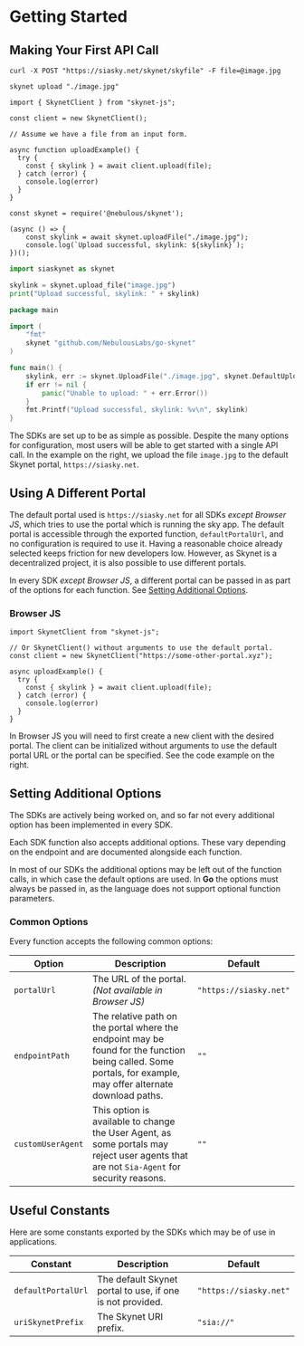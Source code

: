 # Getting Started

## Making Your First API Call

```shell--curl
curl -X POST "https://siasky.net/skynet/skyfile" -F file=@image.jpg
```

```shell--cli
skynet upload "./image.jpg"
```

```javascript--browser
import { SkynetClient } from "skynet-js";

const client = new SkynetClient();

// Assume we have a file from an input form.

async function uploadExample() {
  try {
    const { skylink } = await client.upload(file);
  } catch (error) {
    console.log(error)
  }
}
```

```javascript--node
const skynet = require('@nebulous/skynet');

(async () => {
	const skylink = await skynet.uploadFile("./image.jpg");
	console.log(`Upload successful, skylink: ${skylink}`);
})();
```

```python
import siaskynet as skynet

skylink = skynet.upload_file("image.jpg")
print("Upload successful, skylink: " + skylink)
```

```go
package main

import (
	"fmt"
	skynet "github.com/NebulousLabs/go-skynet"
)

func main() {
	skylink, err := skynet.UploadFile("./image.jpg", skynet.DefaultUploadOptions)
	if err != nil {
		panic("Unable to upload: " + err.Error())
	}
	fmt.Printf("Upload successful, skylink: %v\n", skylink)
}
```

The SDKs are set up to be as simple as possible. Despite the many options for
configuration, most users will be able to get started with a single API call. In
the example on the right, we upload the file `image.jpg` to the default Skynet
portal, `https://siasky.net`.

## Using A Different Portal

The default portal used is `https://siasky.net` for all SDKs *except Browser
JS*, which tries to use the portal which is running the sky app. The default
portal is accessible through the exported function, `defaultPortalUrl`, and no
configuration is required to use it. Having a reasonable choice already selected
keeps friction for new developers low. However, as Skynet is a decentralized
project, it is also possible to use different portals.

In every SDK *except Browser JS*, a different portal can be passed in as part of
the options for each function. See [Setting Additional
Options](#setting-additional-options).

### Browser JS

```javascript--browser
import SkynetClient from "skynet-js";

// Or SkynetClient() without arguments to use the default portal.
const client = new SkynetClient("https://some-other-portal.xyz");

async uploadExample() {
  try {
    const { skylink } = await client.upload(file);
  } catch (error) {
    console.log(error)
  }
}
```

In Browser JS you will need to first create a new client with the desired
portal. The client can be initialized without arguments to use the default
portal URL or the portal can be specified. See the code example on the right.

## Setting Additional Options

<aside class="warning">
The SDKs are actively being worked on, and so far not every additional option
has been implemented in every SDK.
</aside>

Each SDK function also accepts additional options. These vary depending on the
endpoint and are documented alongside each function.

<aside class="notice">
In most of our SDKs the additional options may be left out of the function
calls, in which case the default options are used. In <b>Go</b> the options must
always be passed in, as the language does not support optional function
parameters.
</aside>

### Common Options

Every function accepts the following common options:

Option | Description | Default
------ | ----------- | -------
`portalUrl` | The URL of the portal. *(Not available in Browser JS)* | `"https://siasky.net"`
`endpointPath` | The relative path on the portal where the endpoint may be found for the function being called. Some portals, for example, may offer alternate download paths. | `""`
`customUserAgent` | This option is available to change the User Agent, as some portals may reject user agents that are not `Sia-Agent` for security reasons. | `""`

## Useful Constants

Here are some constants exported by the SDKs which may be of use in applications.

Constant | Description | Default
-------- | ----------- | -------
`defaultPortalUrl` | The default Skynet portal to use, if one is not provided. | `"https://siasky.net"`
`uriSkynetPrefix` | The Skynet URI prefix. | `"sia://"`
